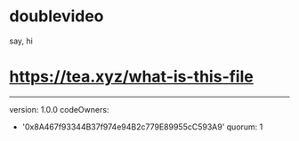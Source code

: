 # doublevideo
say, hi
# https://tea.xyz/what-is-this-file
---
version: 1.0.0
codeOwners:
  - '0x8A467f93344B37f974e94B2c779E89955cC593A9'
quorum: 1
